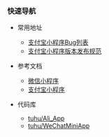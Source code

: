 ### 快速导航

- 常用地址
  + [支付宝小程序Bug列表](https://shimo.im/sheet/U2aB23Vuq9cem3DT/VLdxD?r=23X0N2/)
  + [支付宝小程序版本发布规范](/alipay/rules.md)

- 参考文档
  + [微信小程序](https://mp.weixin.qq.com/debug/wxadoc/dev/index.html)
  + [支付宝小程序](https://docs.alipay.com/mini/developer/getting-started)

- 代码库
  + [tuhu/Ali_App](https://github.com/tuhu/Ali_App)
  + [tuhu/WeChatMiniApp](https://github.com/tuhu/WeChatMiniApp)